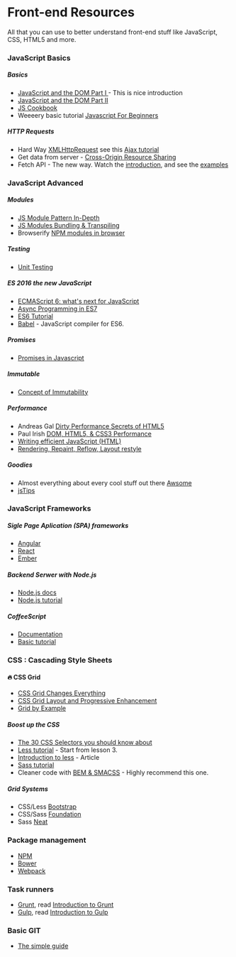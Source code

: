 # Front-end Resources
All that you can use to better understand front-end stuff like JavaScript, CSS, HTML5 and more.


### JavaScript Basics

##### Basics
- [JavaScript and the DOM Part I ](https://www.youtube.com/watch?v=hM9h1wN4rfU) - This is nice introduction
- [JavaScript and the DOM Part II](https://www.youtube.com/watch?v=V2xVkb-_ySY)
- [JS Cookbook](http://www.javascriptcookbook.com/)
- Weeeery basic tutorial [Javascript For Beginners](https://www.youtube.com/watch?v=fGdd9qNwQdQ&index=1&list=PLoYCgNOIyGACnrXwo5HMCfOH9VT05znGv)

#####  HTTP Requests
 - Hard Way [XMLHttpRequest](https://developer.mozilla.org/en-US/docs/Web/API/XMLHttpRequest/Using_XMLHttpRequest) see this [Ajax tutorial](https://www.youtube.com/watch?v=qqRiDlm-SnY)
 - Get data from server - [Cross-Origin Resource Sharing](http://www.html5rocks.com/en/tutorials/cors/)
 - Fetch API - The new way. Watch the [introduction](https://www.youtube.com/watch?v=g6-ZwZmRncs&index=33&list=PLlj9Yxc-C7XEK7Oju9y3gh-bGT__i2Eo1), and see the
[examples](https://developer.mozilla.org/en-US/docs/Web/API/Fetch_API/Using_Fetch)


### JavaScript Advanced

##### Modules
 - [JS Module Pattern In-Depth](http://www.adequatelygood.com/JavaScript-Module-Pattern-In-Depth.html)
 - [JS Modules Bundling & Transpiling](https://www.sitepoint.com/javascript-modules-bundling-transpiling/)
 - Browserify [NPM modules in browser](https://scotch.io/tutorials/getting-started-with-browserify)

##### Testing
 - [Unit Testing](https://www.sitepoint.com/unit-test-javascript-mocha-chai/)

##### ES 2016 the new JavaScript
 - [ECMAScript 6: what's next for JavaScript](https://www.youtube.com/watch?v=G21rdWfa_as)
 - [Async Programming in ES7](https://www.youtube.com/watch?v=lil4YCCXRYc)
 - [ES6 Tutorial](https://www.youtube.com/playlist?list=PL57atfCFqj2h5fpdZD-doGEIs0NZxeJTX)
 - [Babel](http://babeljs.io/) - JavaScript compiler for ES6.

##### Promises
 - [Promises in Javascript ](https://www.youtube.com/watch?v=oa2clhsYIDY)

##### Immutable
 - [Concept of Immutability](https://www.youtube.com/watch?v=4LzcQyZ9JOU)

##### Performance
 - Andreas Gal [Dirty Performance Secrets of HTML5](https://www.youtube.com/watch?v=t8x40JXUeWA)
 - Paul Irish [DOM, HTML5, & CSS3 Performance](http://www.paulirish.com/2011/dom-html5-css3-performance/)
 - [Writing efficient JavaScript (HTML)](https://msdn.microsoft.com/en-us/library/windows/apps/hh781219.aspx)
 - [Rendering, Repaint, Reflow, Layout restyle](http://www.phpied.com/rendering-repaint-reflowrelayout-restyle/)

##### Goodies
 - Almost everything about every cool stuff out there [Awsome](https://github.com/sindresorhus/awesome)
 - [jsTips](http://www.jstips.co/)


### JavaScript Frameworks

##### Sigle Page Aplication (SPA) frameworks
 - [Angular](https://angular.io/)
 - [React](https://facebook.github.io/react/)
 - [Ember](http://emberjs.com/)

##### Backend Serwer with Node.js
 - [Node.js docs](https://nodejs.org/api/)
 - [Node.js tutorial](http://code.tutsplus.com/tutorials/nodejs-for-beginners--net-26314)

##### CoffeeScript
- [Documentation](http://coffeescript.org/)
- [Basic tutorial](https://www.youtube.com/watch?v=LwYGPc-6sa0)


### CSS : Cascading Style Sheets

#### 🔥 CSS Grid 
- [CSS Grid Changes Everything](https://www.youtube.com/watch?v=txZq7Laz7_4)
- [CSS Grid Layout and Progressive Enhancement](https://developer.mozilla.org/en-US/docs/Web/CSS/CSS_Grid_Layout/CSS_Grid_and_Progressive_Enhancement)
- [Grid by Example](https://gridbyexample.com/)

##### Boost up the CSS
 - [The 30 CSS Selectors you should know about](http://code.tutsplus.com/tutorials/the-30-css-selectors-you-must-memorize--net-16048)
 - [Less tutorial](https://www.youtube.com/playlist?list=PL6gx4Cwl9DGCshbAx1JpBtNoKh8iKAAiy) - Start from lesson 3.
 - [Introduction to less](https://scotch.io/tutorials/getting-started-with-less) - Article
 - [Sass tutorial](https://www.youtube.com/playlist?list=PL2CB1F80266E986EA)
 - Cleaner code with [BEM & SMACSS](https://www.youtube.com/watch?v=IKFq2cSbQ4Q&index=12) - Highly recommend this one.

##### Grid Systems
 - CSS/Less [Bootstrap](http://getbootstrap.com/)
 - CSS/Sass [Foundation](http://foundation.zurb.com/)
 - Sass [Neat](http://neat.bourbon.io/)


### Package management
 - [NPM](https://www.npmjs.com/)
 - [Bower](http://bower.io/)
 - [Webpack](https://webpack.github.io/)


### Task runners
 - [Grunt](http://gruntjs.com/), read [Introduction to Grunt](https://scotch.io/tutorials/a-simple-guide-to-getting-started-with-grunt)
 - [Gulp](http://gulpjs.com/), read [Introduction to Gulp](https://scotch.io/tutorials/automate-your-tasks-easily-with-gulp-js)


### Basic GIT
- [The simple guide](http://rogerdudler.github.io/git-guide/)
